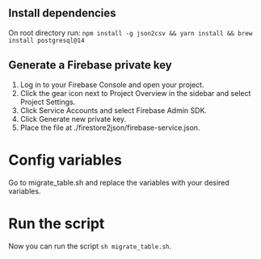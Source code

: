 ## Install dependencies

On root directory run:
```npm install -g json2csv && yarn install && brew install postgresql@14```

## Generate a Firebase private key

1. Log in to your Firebase Console and open your project.
2. Click the gear icon next to Project Overview in the sidebar and select Project Settings.
3. Click Service Accounts and select Firebase Admin SDK.
4. Click Generate new private key.
5. Place the file at ./firestore2json/firebase-service.json.

# Config variables
Go to migrate_table.sh and replace the variables with your desired variables.

# Run the script
Now you can run the script `sh migrate_table.sh`.
